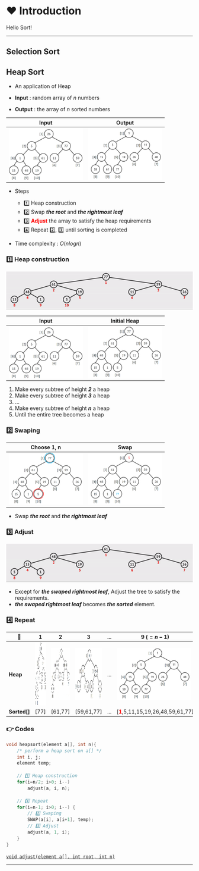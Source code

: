 # ❤️ Introduction

Hello Sort!

---

## Selection Sort

## Heap Sort

- An application of Heap

- __Input__ : random array of $n$ numbers

- __Output__ : the array of $n$ sorted numbers

|Input|Output|
|-|-|
|<img src="./img/heapsortinput.png" width="200px" height="140px">|<img src="./img/heapsortoutput.png" width="200px" height="140px">|

- Steps
  - 1️⃣ Heap construction
  - 2️⃣ Swap ___the root___ and ___the rightmost leaf___
  - 3️⃣ <b style="color:red">Adjust</b> the array to satisfy the heap requirements 
  - 4️⃣ Repeat 2️⃣, 3️⃣ until sorting is completed

- Time complexity : $O(nlogn)$

### 1️⃣ Heap construction

![HeapSortConstruction](./img/heapsort1.gif)

|Input|Initial Heap|
|-|-|
|<img src="./img/heapsortinput.png" width="200px" height="140px">|<img src="./img/heapsortinit.png" width="200px" height="140px">|

1. Make every subtree of height ___2___ a heap
2. Make every subtree of height ___3___ a heap
3. ...
4. Make every subtree of height ___n___ a heap
5. Until the entire tree becomes a heap

### 2️⃣ Swaping

|Choose 1, n|Swap|
|-|-|
|<img src="./img/heapsort2-1.png" width="200px" height="140px">|<img src="./img/heapsort2-2.png" width="200px" height="140px">|

- Swap ___the root___ and ___the rightmost leaf___

### 3️⃣ Adjust

![HeapSortAdjust](./img/heapsort3.gif)

- Except for ___the swaped rightmost leaf___, Adjust the tree to satisfy the requirements.
- ___the swaped rightmost leaf___ becomes ___the sorted___ element.

### 4️⃣ Repeat

|💖|1|2|3|...|9 $(=n-1)$|
|-|-|-|-|-|-|
|__Heap__|<img src="https://github.com/euije/TIL/blob/main/CS/Algorithm/img/heapsort4-1.png?raw=true" width="250px" height="170px">|<img src="./img/heapsort4-2.png" width="200px" height="140px">|<img src="./img/heapsort4-3.png" width="200px" height="140px">|...|<img src="./img/heapsortoutput.png" width="200px" height="140px">|
|__Sorted[]__|[77]|[61,77]|[59,61,77]|...|[<b style="color:red;">1</b>,5,11,15,19,26,48,59,61,77]|

### 👉 Codes

```C
void heapsort(element a[], int n){
    /* perform a heap sort on a[] */
    int i, j;
    element temp;

    // 1️⃣ Heap construction
    for(i=n/2; i>0; i--)
        adjust(a, i, n);
    
    // 4️⃣ Repeat
    for(i=n-1; i>0; i--) {
        // 2️⃣ Swaping
        SWAP(a[i], a[i+1], temp);
        // 3️⃣ Adjust
        adjust(a, 1, i);
    }
}
```

[`void adjust(element a[], int root, int n)`](../Datastructure/Heap.md#-2-deletev-deequeue)

---